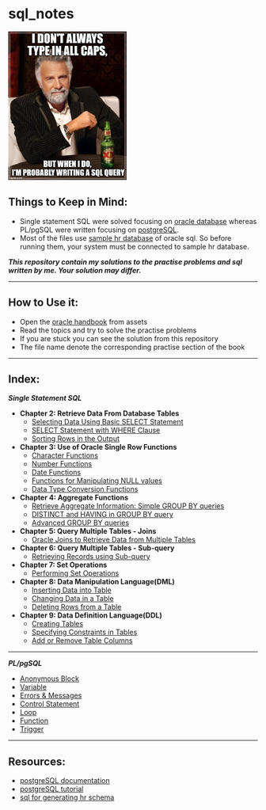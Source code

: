 # sql_notes

<img src="assets/meme.jpg" height=300px>

## **Things to Keep in Mind:**
- Single statement SQL were solved focusing on [oracle database](https://www.oracle.com/database/) whereas PL/pgSQL were written focusing on [postgreSQL](https://www.postgresql.org/).
- Most of the files use [sample hr database](https://www.sqltutorial.org/sql-sample-database/) of oracle sql. So before running them, your system must be connected to sample hr database.

__*This repository contain my solutions to the practise problems and sql written by me. Your solution may differ.*__
<hr>

 ## **How to Use it:**
 - Open the [oracle handbook](assets/oracle_sql_handbook.pdf) from assets
 - Read the topics and try to solve the practise problems
 - If you are stuck you can see the solution from this repository
 - The file name denote the corresponding practise section of the book
 <hr>

## **Index:** 
_**Single Statement SQL**_
 - **Chapter 2: Retrieve Data From Database Tables**
   - [Selecting Data Using Basic SELECT Statement](single_statement_sql/2-1.sql)
   - [SELECT Statement with WHERE Clause](single_statement_sql/2-2.sql)
   - [Sorting Rows in the Output](single_statement_sql/2-3.sql)
 - **Chapter 3: Use of Oracle Single Row Functions**
   - [Character Functions](single_statement_sql/3-1.sql)
   - [Number Functions](single_statement_sql/3-2.sql)
   - [Date Functions](single_statement_sql/3-3.sql)
   - [Functions for Manipulating NULL values](single_statement_sql/3-4.sql)
   - [Data Type Conversion Functions](single_statement_sql/3-5.sql)
 - **Chapter 4: Aggregate Functions**
   - [Retrieve Aggregate Information: Simple GROUP BY queries](single_statement_sql/4-1.sql)
   - [DISTINCT and HAVING in GROUP BY query](single_statement_sql/4-2.sql)
   - [Advanced GROUP BY queries](single_statement_sql/4-3.sql)
 - **Chapter 5: Query Multiple Tables - Joins**
   - [Oracle Joins to Retrieve Data from Multiple Tables](single_statement_sql/5-1.sql)
 - **Chapter 6: Query Multiple Tables - Sub-query**
   - [Retrieving Records using Sub-query](single_statement_sql/6-1.sql)
 - **Chapter 7: Set Operations**
   - [Performing Set Operations](single_statement_sql/7-1.sql)
 - **Chapter 8: Data Manipulation Language(DML)**
   - [Inserting Data into Table](single_statement_sql/8-1.sql)
   - [Changing Data in a Table](single_statement_sql/8-2.sql)
   - [Deleting Rows from a Table](single_statement_sql/8-3.sql)
 - **Chapter 9: Data Definition Language(DDL)**
   - [Creating Tables](single_statement_sql/9-1.sql)
   - [Specifying Constraints in Tables](single_statement_sql/9-2.sql)
   - [Add or Remove Table Columns](single_statement_sql/9-4.sql)
<hr>

_**PL/pgSQL**_
- [Anonymous Block](pgsql/1.sql)
- [Variable](pgsql/variable/)
- [Errors & Messages](pgsql/5.sql)
- [Control Statement](pgsql/control_statement/)
- [Loop](pgsql/loop/)
- [Function](pgsql/function/)
- [Trigger](pgsql/trigger/)
<hr>

## **Resources:**
- [postgreSQL documentation](https://www.postgresql.org/docs/)
- [postgreSQL tutorial](https://www.postgresqltutorial.com/)
- [sql for generating hr schema](assets/create_hr_schema.sql)
 


